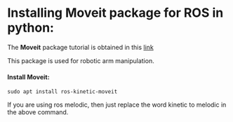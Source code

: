 # Installing Moveit package for ROS in python:

The **Moveit** package tutorial is obtained in this [link](http://docs.ros.org/melodic/api/moveit_tutorials/html/doc/getting_started/getting_started.html)

This package is used for robotic arm manipulation. 

#### Install Moveit:
```
sudo apt install ros-kinetic-moveit
```
If you are using ros melodic, then just replace the word kinetic to melodic in the above command.
